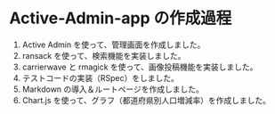 # Active-Admin-app の作成過程

1. Active Admin を使って、管理画面を作成しました。
2. ransack を使って、検索機能を実装しました。
3. carrierwave と rmagick を使って、画像投稿機能を実装しました。
4. テストコードの実装（RSpec）をしました。
5. Markdown の導入＆ルートページを作成しました。
6. Chart.js を使って、グラフ（都道府県別人口増減率）を作成しました。
